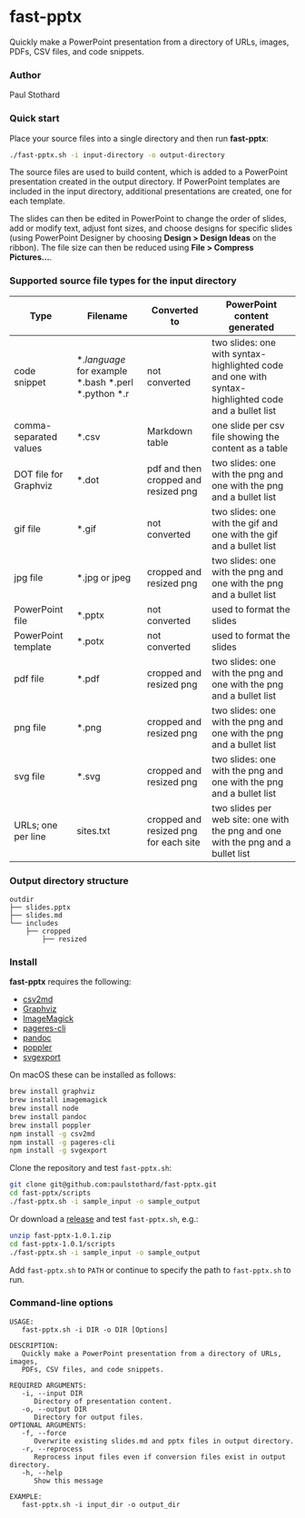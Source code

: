 # fast-pptx

Quickly make a PowerPoint presentation from a directory of URLs, images, PDFs, CSV files, and code snippets.


### Author

Paul Stothard


### Quick start

Place your source files into a single directory and then run **fast-pptx**:

```bash
./fast-pptx.sh -i input-directory -o output-directory
```

The source files are used to build content, which is added to a PowerPoint presentation created in the output directory. If PowerPoint templates are included in the input directory, additional presentations are created, one for each template.

The slides can then be edited in PowerPoint to change the order of slides, add or modify text, adjust font sizes, and choose designs for specific slides (using PowerPoint Designer by choosing **Design > Design Ideas** on the ribbon). The file size can then be reduced using **File > Compress Pictures...**.

### Supported source file types for the input directory

| Type                   | Filename                                                 | Converted to                          | PowerPoint content generated                                                                        |
|------------------------|----------------------------------------------------------|---------------------------------------|-----------------------------------------------------------------------------------------------------|
| code snippet           | \*.*language* for example \*.bash \*.perl \*.python \*.r | not converted                         | two slides: one with syntax-highlighted code and one with syntax-highlighted code and a bullet list |
| comma-separated values | \*.csv                                                   | Markdown table                        | one slide per csv file showing the content as a table                                               |
| DOT file for Graphviz  | \*.dot                                                   | pdf and then cropped and resized png  | two slides: one with the png and one with the png and a bullet list                                 |
| gif file               | \*.gif                                                   | not converted                         | two slides: one with the gif and one with the gif and a bullet list                                 |
| jpg file               | \*.jpg or jpeg                                           | cropped and resized png               | two slides: one with the png and one with the png and a bullet list                                 |
| PowerPoint file        | \*.pptx                                                  | not converted                         | used to format the slides                                                                           |
| PowerPoint template    | \*.potx                                                  | not converted                         | used to format the slides                                                                           |
| pdf file               | \*.pdf                                                   | cropped and resized png               | two slides: one with the png and one with the png and a bullet list                                 |
| png file               | \*.png                                                   | cropped and resized png               | two slides: one with the png and one with the png and a bullet list                                 |
| svg file               | \*.svg                                                   | cropped and resized png               | two slides: one with the png and one with the png and a bullet list                                 |
| URLs; one per line     | sites.txt                                                | cropped and resized png for each site | two slides per web site: one with the png and one with the png and a bullet list                    |

### Output directory structure

```
outdir
├── slides.pptx
├── slides.md
└── includes
    ├── cropped
        ├── resized
```

### Install

**fast-pptx** requires the following:

* [csv2md](https://github.com/pstaender/csv2md)
* [Graphviz](https://graphviz.org)
* [ImageMagick](https://imagemagick.org)
* [pageres-cli](https://github.com/sindresorhus/pageres-cli)
* [pandoc](https://pandoc.org)
* [poppler](https://poppler.freedesktop.org)
* [svgexport](https://github.com/shakiba/svgexport)

On macOS these can be installed as follows:

```bash
brew install graphviz
brew install imagemagick
brew install node
brew install pandoc
brew install poppler
npm install -g csv2md
npm install -g pageres-cli
npm install -g svgexport
```

Clone the repository and test `fast-pptx.sh`:

```bash
git clone git@github.com:paulstothard/fast-pptx.git
cd fast-pptx/scripts
./fast-pptx.sh -i sample_input -o sample_output
```

Or download a [release](https://github.com/paulstothard/fast-pptx/releases/) and test `fast-pptx.sh`, e.g.:

```bash
unzip fast-pptx-1.0.1.zip
cd fast-pptx-1.0.1/scripts
./fast-pptx.sh -i sample_input -o sample_output
```

Add `fast-pptx.sh` to `PATH` or continue to specify the path to `fast-pptx.sh` to run.

### Command-line options

```
USAGE:
   fast-pptx.sh -i DIR -o DIR [Options]

DESCRIPTION:
   Quickly make a PowerPoint presentation from a directory of URLs, images,
   PDFs, CSV files, and code snippets.

REQUIRED ARGUMENTS:
   -i, --input DIR
      Directory of presentation content.
   -o, --output DIR
      Directory for output files.
OPTIONAL ARGUMENTS:
   -f, --force
      Overwrite existing slides.md and pptx files in output directory.
   -r, --reprocess
      Reprocess input files even if conversion files exist in output directory.
   -h, --help
      Show this message

EXAMPLE:
   fast-pptx.sh -i input_dir -o output_dir  
```
